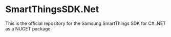 # SmartThingsSDK.Net
This is the official repository for the Samsung SmartThings SDK for C# .NET as a NUGET package
